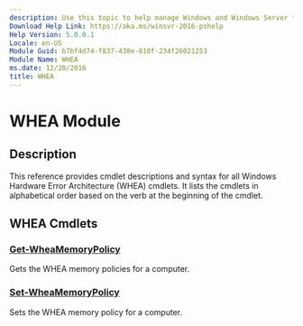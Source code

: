 ```yaml
---
description: Use this topic to help manage Windows and Windows Server technologies with Windows PowerShell.
Download Help Link: https://aka.ms/winsvr-2016-pshelp
Help Version: 5.0.0.1
Locale: en-US
Module Guid: b7bf4d74-f837-430e-810f-234f26021253
Module Name: WHEA
ms.date: 12/20/2016
title: WHEA
---
```


# WHEA Module
## Description
This reference provides cmdlet descriptions and syntax for all Windows Hardware Error Architecture (WHEA) cmdlets. It lists the cmdlets in alphabetical order based on the verb at the beginning of the cmdlet.

## WHEA Cmdlets
### [Get-WheaMemoryPolicy](./Get-WheaMemoryPolicy.md)
Gets the WHEA memory policies for a computer.

### [Set-WheaMemoryPolicy](./Set-WheaMemoryPolicy.md)
Sets the WHEA memory policy for a computer.


